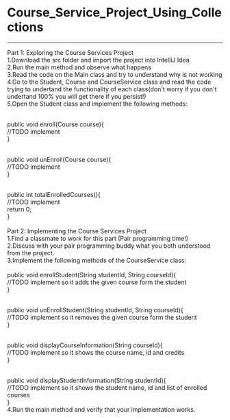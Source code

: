 # Course_Service_Project_Using_Collections
*************************************************
Part 1: Exploring the Course Services Project<br>
1.Download the src folder and import the project into IntelliJ Idea<br>
2.Run the main method and observe what happens<br>
3.Read the code on the Main class and try to understand why is not working<br>
4.Go to the Student, Course and CourseService class and read the code trying to undertand the functionality of each class(don't worry if you don't undertand 100% you will get there if you persist!)<br>
5.Open the Student class and implement the following methods:<br><br>
   
   public void enroll(Course course){<br>
      //TODO implement<br>
   }<br><br>

   public void unEnroll(Course course){<br>
       //TODO implement<br>
   }<br><br>

   public int totalEnrolledCourses(){<br>
       //TODO implement<br>
       return 0;<br>
   }<br><br>
Part 2: Implementing the Course Services Project<br>
1.Find a classmate to work for this part (Pair programming time!)<br>
2.Discuss with your pair programming buddy what you both understood from the project.<br>
3.Implement the following methods of the CourseService class:<br><br>
   public void enrollStudent(String studentId, String courseId){<br>
       //TODO implement so it adds the given course form the student<br>
   }<br><br>

   public void unEnrollStudent(String studentId, String courseId){<br>
       //TODO implement so it removes the given course form the student<br>
   }<br><br>

   public void displayCourseInformation(String courseId){<br>
       //TODO implement so it shows the course name, id and credits<br>
   }<br><br>

   public void displayStudentInformation(String studentId){<br>
       //TODO implement so it shows the student name, id and list of enrolled courses<br>
   }<br>
4.Run the main method and verify that your implementation works.<br>

